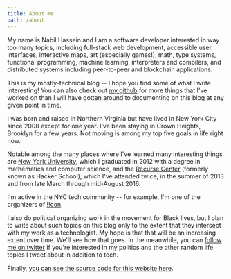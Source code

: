 ```yaml
---
title: About me
path: /about
---
```

My name is Nabil Hassein and
I am a software developer interested in way too many topics, including
full-stack web development, accessible user interfaces, interactive maps, art (especially games!),
math, type systems, functional programming, machine learning, interpreters and compilers,
and distributed systems including peer-to-peer and blockchain applications.

This is my mostly-technical blog -- I hope you find some of what I write interesting!
You can also check out [my github](https://github.com/nabilhassein/) for more things that I've worked on
than I will have gotten around to documenting on this blog at any given point in time.

I was born and raised in Northern Virginia but have lived in New York City since 2008 except for one year.
I've been staying in Crown Heights, Brooklyn for a few years.
Not moving is among my top five goals in life right now.

Notable among the many places where I've learned many interesting things are
[New York University](https://www.nyu.edu), which I graduated in 2012 with a degree in mathematics and computer science,
and the [Recurse Center](https://recurse.com) (formerly known as Hacker School),
which I've attended twice, in the summer of 2013 and from late March through mid-August 2016.

I'm active in the NYC tech community -- for example, I'm one of the organizers of [!!con](http://bangbangcon.com).

I also do political organizing work in the movement for Black lives,
but I plan to write about such topics on this blog only to the extent
that they intersect with my work as a technologist.
My hope is that that will be an increasing extent over time. We'll see how that goes.
In the meanwhile, you can [follow me on twitter](https://twitter.com/NabilHassein)
if you're interested in my politics
and the other random life topics I tweet about in addition to tech.

Finally, [you can see the source code for this website here](https://github.com/nabilhassein/nabilhassein.github.io/tree/source).
